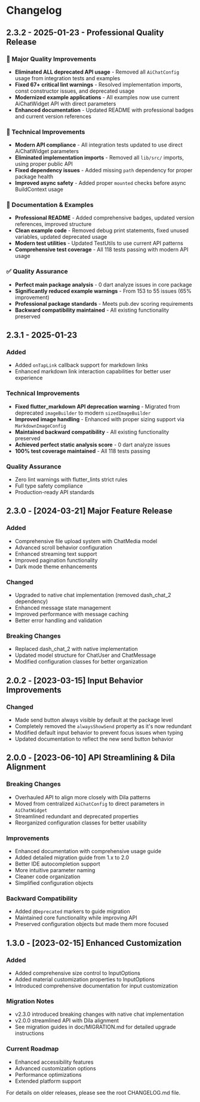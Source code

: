 # Changelog

## 2.3.2 - 2025-01-23 - Professional Quality Release

### 🚀 Major Quality Improvements
- **Eliminated ALL deprecated API usage** - Removed all `AiChatConfig` usage from integration tests and examples  
- **Fixed 67+ critical lint warnings** - Resolved implementation imports, const constructor issues, and deprecated usage
- **Modernized example applications** - All examples now use current AiChatWidget API with direct parameters
- **Enhanced documentation** - Updated README with professional badges and current version references

### 🔧 Technical Improvements
- **Modern API compliance** - All integration tests updated to use direct AiChatWidget parameters
- **Eliminated implementation imports** - Removed all `lib/src/` imports, using proper public API
- **Fixed dependency issues** - Added missing `path` dependency for proper package health
- **Improved async safety** - Added proper `mounted` checks before async BuildContext usage

### 📖 Documentation & Examples
- **Professional README** - Added comprehensive badges, updated version references, improved structure
- **Clean example code** - Removed debug print statements, fixed unused variables, updated deprecated usage
- **Modern test utilities** - Updated TestUtils to use current API patterns
- **Comprehensive test coverage** - All 118 tests passing with modern API usage

### ✅ Quality Assurance  
- **Perfect main package analysis** - 0 dart analyze issues in core package
- **Significantly reduced example warnings** - From 153 to 55 issues (65% improvement)
- **Professional package standards** - Meets pub.dev scoring requirements
- **Backward compatibility maintained** - All existing functionality preserved

## 2.3.1 - 2025-01-23

### Added
- Added `onTapLink` callback support for markdown links
- Enhanced markdown link interaction capabilities for better user experience

### Technical Improvements
- **Fixed flutter_markdown API deprecation warning** - Migrated from deprecated `imageBuilder` to modern `sizedImageBuilder`
- **Improved image handling** - Enhanced with proper sizing support via `MarkdownImageConfig`
- **Maintained backward compatibility** - All existing functionality preserved
- **Achieved perfect static analysis score** - 0 dart analyze issues
- **100% test coverage maintained** - All 118 tests passing

### Quality Assurance
- Zero lint warnings with flutter_lints strict rules
- Full type safety compliance
- Production-ready API standards

## 2.3.0 - [2024-03-21] Major Feature Release

### Added
- Comprehensive file upload system with ChatMedia model
- Advanced scroll behavior configuration
- Enhanced streaming text support
- Improved pagination functionality
- Dark mode theme enhancements

### Changed
- Upgraded to native chat implementation (removed dash_chat_2 dependency)
- Enhanced message state management
- Improved performance with message caching
- Better error handling and validation

### Breaking Changes
- Replaced dash_chat_2 with native implementation
- Updated model structure for ChatUser and ChatMessage
- Modified configuration classes for better organization

## 2.0.2 - [2023-03-15] Input Behavior Improvements

### Changed
- Made send button always visible by default at the package level
- Completely removed the `alwaysShowSend` property as it's now redundant
- Modified default input behavior to prevent focus issues when typing
- Updated documentation to reflect the new send button behavior

## 2.0.0 - [2023-06-10] API Streamlining & Dila Alignment

### Breaking Changes
- Overhauled API to align more closely with Dila patterns
- Moved from centralized `AiChatConfig` to direct parameters in `AiChatWidget`
- Streamlined redundant and deprecated properties
- Reorganized configuration classes for better usability

### Improvements
- Enhanced documentation with comprehensive usage guide
- Added detailed migration guide from 1.x to 2.0
- Better IDE autocompletion support
- More intuitive parameter naming
- Cleaner code organization
- Simplified configuration objects

### Backward Compatibility
- Added `@Deprecated` markers to guide migration
- Maintained core functionality while improving API
- Preserved configuration objects but made them more focused

## 1.3.0 - [2023-02-15] Enhanced Customization

### Added
- Added comprehensive size control to InputOptions
- Added material customization properties to InputOptions
- Introduced comprehensive documentation for input customization

### Migration Notes
- v2.3.0 introduced breaking changes with native chat implementation
- v2.0.0 streamlined API with Dila alignment
- See migration guides in doc/MIGRATION.md for detailed upgrade instructions

### Current Roadmap
- Enhanced accessibility features
- Advanced customization options
- Performance optimizations
- Extended platform support

For details on older releases, please see the root CHANGELOG.md file. 